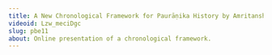```yaml
---
title: A New Chronological Framework for Paurāṇika History by Amritanshu Pandey
videoid: Lzw_meciDgc
slug: pbe11
about: Online presentation of a chronological framework.
---
```

